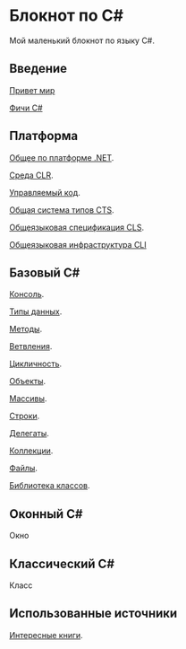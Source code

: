 # Блокнот по C#

Мой маленький блокнот по языку C#.

## Введение
[Привет мир](./welcome/index.md)

[Фичи C#](./welcome/features.md)

## Платформа
[Общее по платформе .NET](./platform/index.md). 

[Среда CLR](./platform/clr.md).

[Управляемый код](./platform/managed.md).

[Общая система типов CTS](./platform/cts.md).

[Общеязыковая спецификация CLS](./platform/cls.md).

[Общеязыковая инфраструктура CLI](./platform/cli.md)

## Базовый С#

[Консоль](./basic/indexConsole.md).

[Типы данных](./basic/indexTypes.md).

[Методы](./basic/indexFuncs.md).

[Ветвления](./basic/indexIfs.md).

[Цикличность](./basic/indexWhiles.md).

[Объекты](./basic/indexObjects.md).

[Массивы](./basic/indexArrs.md).

[Строки](./basic/indexStrings.md).

[Делегаты](./basic/indexDelegates.md).

[Коллекции](./basic/indexCollections.md).

[Файлы](./basic/indexFiles.md).

[Библиотека классов](./basic/indexLins.md).

## Оконный C#

Окно



## Классический C#

Класс



## Использованные источники
[Интересные книги](./link/books.md). 


